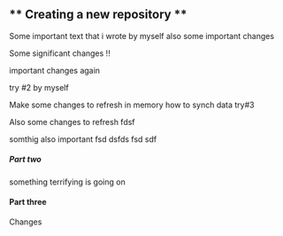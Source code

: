 ## ** Creating a new repository **
Some important text that i wrote by myself
also some important changes 

Some significant changes !! 


important changes again


try #2 by myself

Make some changes to refresh in memory how to synch data 
try#3


Also some changes to refresh 
fdsf

somthig also important
fsd
dsfds
fsd
sdf

##### Part two ######
something terrifying is going on 

#### Part three ####
Changes